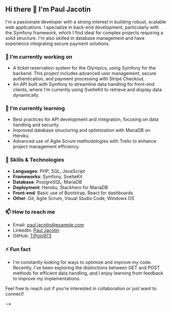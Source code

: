 ## Hi there 👋 I'm Paul Jacotin

I'm a passionate developer with a strong interest in building robust, scalable web applications. I specialize in back-end development, particularly with the Symfony framework, which I find ideal for complex projects requiring a solid structure. I'm also skilled in database management and have experience integrating secure payment solutions.

### 🔭 I’m currently working on
- A ticket reservation system for the Olympics, using Symfony for the backend. This project includes advanced user management, secure authentication, and payment processing with Stripe Checkout.
- An API built with Symfony to streamline data handling for front-end clients, where I'm currently using SvelteKit to retrieve and display data dynamically.

### 🌱 I’m currently learning
- Best practices for API development and integration, focusing on data handling and security.
- Improved database structuring and optimization with MariaDB on Heroku.
- Advanced use of Agile Scrum methodologies with Trello to enhance project management efficiency.

### 💼 Skills & Technologies
- **Languages**: PHP, SQL, JavaScript
- **Frameworks**: Symfony, SvelteKit
- **Database**: PostgreSQL, MariaDB
- **Deployment**: Heroku, Stackhero for MariaDB
- **Front-end**: Basic use of Bootstrap, React for dashboards
- **Other**: Git, Agile Scrum, Visual Studio Code, Windows OS

### 📫 How to reach me
- Email: paul.jacotin@example.com
- LinkedIn: [Paul Jacotin](https://www.linkedin.com/in/paul-jacotin-8503a7255/)
- GitHub: [TiPolo973](https://github.com/TiPolo973)

### ⚡ Fun fact
- I'm constantly looking for ways to optimize and improve my code. Recently, I've been exploring the distinctions between GET and POST methods for efficient data handling, and I enjoy learning from feedback to improve my implementations.
  
Feel free to reach out if you’re interested in collaboration or just want to connect!

-->
